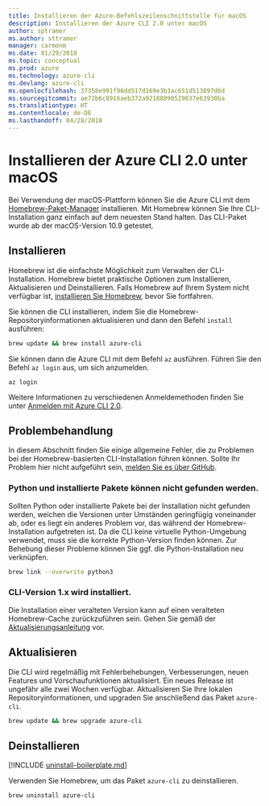 ```yaml
---
title: Installieren der Azure-Befehlszeilenschnittstelle für macOS
description: Installieren der Azure CLI 2.0 unter macOS
author: sptramer
ms.author: sttramer
manager: carmonm
ms.date: 01/29/2018
ms.topic: conceptual
ms.prod: azure
ms.technology: azure-cli
ms.devlang: azure-cli
ms.openlocfilehash: 37358e991f96dd517d169e3b3ac651d513897d6d
ms.sourcegitcommit: ae72b6c8916aeb372a92188090529037e63930ba
ms.translationtype: HT
ms.contentlocale: de-DE
ms.lasthandoff: 04/28/2018
---
```

# <a name="install-azure-cli-20-on-macos"></a>Installieren der Azure CLI 2.0 unter macOS

Bei Verwendung der macOS-Plattform können Sie die Azure CLI mit dem [Homebrew-Paket-Manager](http://brew.sh) installieren. Mit Homebrew können Sie Ihre CLI-Installation ganz einfach auf dem neuesten Stand halten. Das CLI-Paket wurde ab der macOS-Version 10.9 getestet.

## <a name="install"></a>Installieren

Homebrew ist die einfachste Möglichkeit zum Verwalten der CLI-Installation. Homebrew bietet praktische Optionen zum Installieren, Aktualisieren und Deinstallieren.
Falls Homebrew auf Ihrem System nicht verfügbar ist, [installieren Sie Homebrew](https://docs.brew.sh/Installation.html), bevor Sie fortfahren.

Sie können die CLI installieren, indem Sie die Homebrew-Repositoryinformationen aktualisieren und dann den Befehl `install` ausführen:

```bash
brew update && brew install azure-cli
```

Sie können dann die Azure CLI mit dem Befehl `az` ausführen. Führen Sie den Befehl `az login` aus, um sich anzumelden.

```azurecli
az login
```

Weitere Informationen zu verschiedenen Anmeldemethoden finden Sie unter [Anmelden mit Azure CLI 2.0](authenticate-azure-cli.md).

## <a name="troubleshooting"></a>Problembehandlung

In diesem Abschnitt finden Sie einige allgemeine Fehler, die zu Problemen bei der Homebrew-basierten CLI-Installation führen können. Sollte Ihr Problem hier nicht aufgeführt sein, [melden Sie es über GitHub](https://github.com/Azure/azure-cli/issues).

### <a name="unable-to-find-python-or-installed-packages"></a>Python und installierte Pakete können nicht gefunden werden.

Sollten Python oder installierte Pakete bei der Installation nicht gefunden werden, weichen die Versionen unter Umständen geringfügig voneinander ab, oder es liegt ein anderes Problem vor, das während der Homebrew-Installation aufgetreten ist. Da die CLI keine virtuelle Python-Umgebung verwendet, muss sie die korrekte Python-Version finden können. Zur Behebung dieser Probleme können Sie ggf. die Python-Installation neu verknüpfen.

```bash
brew link --overwrite python3
```

### <a name="cli-version-1x-is-installed"></a>CLI-Version 1.x wird installiert.

Die Installation einer veralteten Version kann auf einen veralteten Homebrew-Cache zurückzuführen sein. Gehen Sie gemäß der [Aktualisierungsanleitung](#Update) vor.

## <a name="update"></a>Aktualisieren

Die CLI wird regelmäßig mit Fehlerbehebungen, Verbesserungen, neuen Features und Vorschaufunktionen aktualisiert. Ein neues Release ist ungefähr alle zwei Wochen verfügbar. Aktualisieren Sie Ihre lokalen Repositoryinformationen, und upgraden Sie anschließend das Paket `azure-cli`.

```bash
brew update && brew upgrade azure-cli
```

## <a name="uninstall"></a>Deinstallieren

[!INCLUDE [uninstall-boilerplate.md](includes/uninstall-boilerplate.md)]

Verwenden Sie Homebrew, um das Paket `azure-cli` zu deinstallieren.

```bash
brew uninstall azure-cli
```
